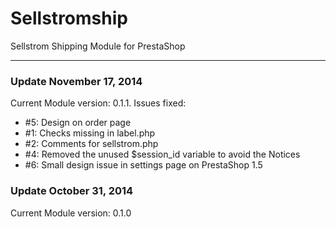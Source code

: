 # Sellstromship

Sellstrom Shipping Module for PrestaShop

----------

### Update November 17, 2014

Current Module version: 0.1.1. Issues fixed:
- #5: Design on order page
- #1: Checks missing in label.php
- #2: Comments for sellstrom.php
- #4: Removed the unused $session_id variable to avoid the Notices
- #6: Small design issue in settings page on PrestaShop 1.5

### Update October 31, 2014

Current Module version: 0.1.0
